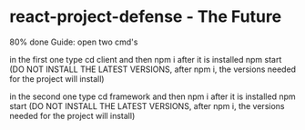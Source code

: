 # react-project-defense - The Future
80% done
Guide: 
open two cmd's 

in the first one type cd client and then npm i after it is installed npm start (DO NOT INSTALL THE LATEST VERSIONS, after npm i, the versions needed for the project will install)

in the second one type cd framework and then npm i after it is installed npm start (DO NOT INSTALL THE LATEST VERSIONS, after npm i, the versions needed for the project will install)
